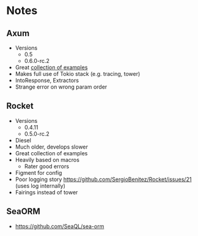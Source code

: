 # Notes

## Axum

* Versions
  * 0.5
  * 0.6.0-rc.2
* Great [collection of examples](https://github.com/tokio-rs/axum/tree/main/examples)
* Makes full use of Tokio stack (e.g. tracing, tower)
* IntoResponse, Extractors
* Strange error on wrong param order

## Rocket

* Versions
  * 0.4.11
  * 0.5.0-rc.2
* Diesel
* Much older, develops slower
* Great collection of examples
* Heavily based on macros
  * Rater good errors
* Figment for config
* Poor logging story https://github.com/SergioBenitez/Rocket/issues/21 (uses log internally)
* Fairings instead of tower

## SeaORM

* https://github.com/SeaQL/sea-orm
